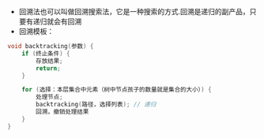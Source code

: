 * 回溯法也可以叫做回溯搜索法，它是一种搜索的方式.回溯是递归的副产品，只要有递归就会有回溯
* 回溯模板：
```c++
void backtracking(参数) {
    if (终止条件) {
        存放结果;
        return;
    }

    for (选择：本层集合中元素（树中节点孩子的数量就是集合的大小）) {
        处理节点;
        backtracking(路径，选择列表); // 递归
        回溯，撤销处理结果
    }
}
```
